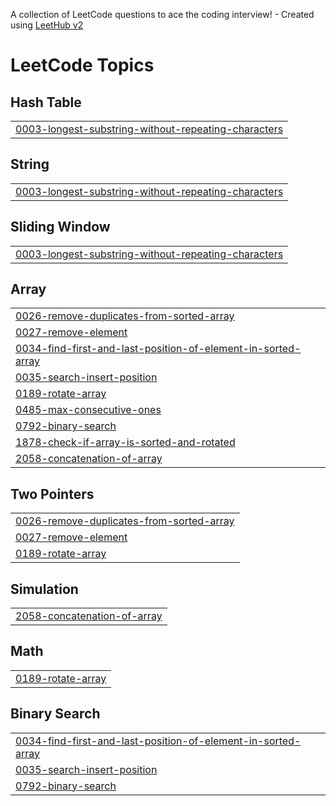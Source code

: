 A collection of LeetCode questions to ace the coding interview! - Created using [LeetHub v2](https://github.com/arunbhardwaj/LeetHub-2.0)
<!---LeetCode Topics Start-->
# LeetCode Topics
## Hash Table
|  |
| ------- |
| [0003-longest-substring-without-repeating-characters](https://github.com/NotTheRealPranav/General/tree/master/0003-longest-substring-without-repeating-characters) |
## String
|  |
| ------- |
| [0003-longest-substring-without-repeating-characters](https://github.com/NotTheRealPranav/General/tree/master/0003-longest-substring-without-repeating-characters) |
## Sliding Window
|  |
| ------- |
| [0003-longest-substring-without-repeating-characters](https://github.com/NotTheRealPranav/General/tree/master/0003-longest-substring-without-repeating-characters) |
## Array
|  |
| ------- |
| [0026-remove-duplicates-from-sorted-array](https://github.com/NotTheRealPranav/General/tree/master/0026-remove-duplicates-from-sorted-array) |
| [0027-remove-element](https://github.com/NotTheRealPranav/General/tree/master/0027-remove-element) |
| [0034-find-first-and-last-position-of-element-in-sorted-array](https://github.com/NotTheRealPranav/General/tree/master/0034-find-first-and-last-position-of-element-in-sorted-array) |
| [0035-search-insert-position](https://github.com/NotTheRealPranav/General/tree/master/0035-search-insert-position) |
| [0189-rotate-array](https://github.com/NotTheRealPranav/General/tree/master/0189-rotate-array) |
| [0485-max-consecutive-ones](https://github.com/NotTheRealPranav/General/tree/master/0485-max-consecutive-ones) |
| [0792-binary-search](https://github.com/NotTheRealPranav/General/tree/master/0792-binary-search) |
| [1878-check-if-array-is-sorted-and-rotated](https://github.com/NotTheRealPranav/General/tree/master/1878-check-if-array-is-sorted-and-rotated) |
| [2058-concatenation-of-array](https://github.com/NotTheRealPranav/General/tree/master/2058-concatenation-of-array) |
## Two Pointers
|  |
| ------- |
| [0026-remove-duplicates-from-sorted-array](https://github.com/NotTheRealPranav/General/tree/master/0026-remove-duplicates-from-sorted-array) |
| [0027-remove-element](https://github.com/NotTheRealPranav/General/tree/master/0027-remove-element) |
| [0189-rotate-array](https://github.com/NotTheRealPranav/General/tree/master/0189-rotate-array) |
## Simulation
|  |
| ------- |
| [2058-concatenation-of-array](https://github.com/NotTheRealPranav/General/tree/master/2058-concatenation-of-array) |
## Math
|  |
| ------- |
| [0189-rotate-array](https://github.com/NotTheRealPranav/General/tree/master/0189-rotate-array) |
## Binary Search
|  |
| ------- |
| [0034-find-first-and-last-position-of-element-in-sorted-array](https://github.com/NotTheRealPranav/General/tree/master/0034-find-first-and-last-position-of-element-in-sorted-array) |
| [0035-search-insert-position](https://github.com/NotTheRealPranav/General/tree/master/0035-search-insert-position) |
| [0792-binary-search](https://github.com/NotTheRealPranav/General/tree/master/0792-binary-search) |
<!---LeetCode Topics End-->